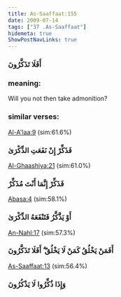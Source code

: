 ```yaml
---
title: As-Saaffaat:155
date: 2009-07-14
tags: ["37 .As-Saaffaat"]
hidemeta: true 
ShowPostNavLinks: true 
---
```

### أَفَلَا تَذَكَّرُونَ
### meaning: 
Will you not then take admonition?
### similar verses: 

[Al-A'laa:9](/87/9) (sim:61.6%)

### فَذَكِّرْ إِنْ نَفَعَتِ الذِّكْرَىٰ

[Al-Ghaashiya:21](/88/21) (sim:61.0%)

### فَذَكِّرْ إِنَّمَا أَنْتَ مُذَكِّرٌ

[Abasa:4](/80/4) (sim:58.1%)

### أَوْ يَذَّكَّرُ فَتَنْفَعَهُ الذِّكْرَىٰ

[An-Nahl:17](/16/17) (sim:57.3%)

### أَفَمَنْ يَخْلُقُ كَمَنْ لَا يَخْلُقُ ۗ أَفَلَا تَذَكَّرُونَ

[As-Saaffaat:13](/37/13) (sim:56.4%)

### وَإِذَا ذُكِّرُوا لَا يَذْكُرُونَ
